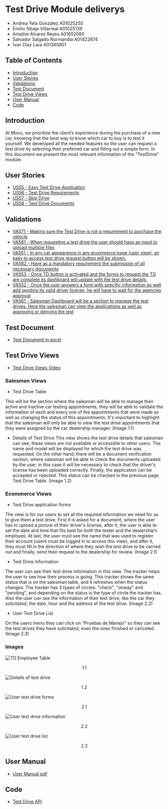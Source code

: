 # Test Drive Module deliverys
- Andrea Yela González   A01025250
- Emilio Sibaja Villarreal   A01025139
- Ariadne Álvarez Reyes   A01652080
- Salvador Salgado Normandia   A01422874
- Ivan Díaz Lara   A01365801	
## Table of Contents
- [Introduction](#introduction)
- [User Stories](#user-stories)
- [Validations](#validations)
- [Test Document](#test-document)
- [Test Drive Views](#test-drive-views)
- [User Manual](#user-manual)
- [Code](#code)

## Introduction
At Movu, we prioritize the client’s experience during the purchase of a new car, knowing that the best way to know which car to buy is to test it yourself. We developed all the needed features so  the user can request a test drive by selecting their preferred car and filling out a simple form. In this document we present the most relevant information of the “TestDrive” module.

## User Stories
- [US55 - Easy Test Drive Application](https://github.com/IvanDLar/MOVU-Docs/milestone/19)
- [US56 - Test Drive Requirements](https://github.com/IvanDLar/MOVU-Docs/milestone/20)
- [US57 - Skip Drive](https://github.com/IvanDLar/MOVU-Docs/milestone/21)
- [US58 - Test Drive Documents](https://github.com/IvanDLar/MOVU-Docs/milestone/22)

## Validations
- [VA571 - Making sure the Test Drive is not a requirement to purchase the vehicle](https://github.com/IvanDLar/MOVU-Docs/issues/94)
- [VA581 - When requesting a test drive the user should have an input to upload multiple files](https://github.com/IvanDLar/MOVU-Docs/issues/96)
- [VA551 - In any car appearance in any ecommerce page (user view), an easy to access test drive request button will be shown.](https://github.com/IvanDLar/MOVU-Docs/issues/65)
- [VA582 - Have as a mandatory requirement the submission of all necessary documents](https://github.com/IvanDLar/MOVU-Docs/issues/98)
- [VA553 - Once TD button is activated and the forms to request the TD are complete its dashboard will update with the test drive details.](https://github.com/IvanDLar/MOVU-Docs/issues/67)
- [VA552 - Once the user answers a form with specific information as well add sending its valid driver license, he will have to wait for the agencies approval](https://github.com/IvanDLar/MOVU-Docs/issues/66)
- [VA561 - Salesman Dashboard will be a section to manage the test drives. Here the salesman can view the applications as well as approving or denying the test](https://github.com/IvanDLar/MOVU-Docs/issues/86)

## Test Document
- [Test Document in excel](https://github.com/IvanDLar/MOVU-Docs/blob/main/Modules/TD_TestDrive/Delivery/PruebasRecorridoTestDrive.xlsx%20-%20Tours.pdf)

## Test Drive Views

- [Test Drive Views Video](https://github.com/IvanDLar/MOVU-Docs/blob/main/Modules/TD_TestDrive/Delivery/TestDriveViews.mp4)

### Salesman Views
- Test Drive Table

This will be the section where the salesman will be able to manage their active and inactive car testing appointments, they will be able to validate the information of each and every one of the appointments that were made as well as changing the status of this appointments. It's important to highlight that the salesman will only be able to view the test drive appointments that they were assigned by the car dealership manager. (Image 1.1)

- Details of Test Drive
This view shows the test drive details that salesman can see, these views are not available or accessible to other users. The name and model will be displayed for which the test drive was requested. On the other hand, there will be a document verification section, where salesman will be able to check the documents uploaded by the user, in this case it will be necessary to check that the driver's license has been uploaded correctly. Finally, the application can be accepted or rejected. This status can be checked in the previous page Test Drive Table. (Image 1.2)

### Ecommerce Views
- Test Drive application forms

The view is for our users to set all the required information we need for us to give them a test drive. First it is asked for a document, where the user has to upload a picture of their driver's license, after it, the user is able to set the date and time that fits best for both the tester and the dealership’s employee. At last, the user must see the name that was used to register their account (users must be logged in to access this view), and after it, they must fill in the direction of where they wish the test drive to be carried out and finally, send their request to the dealership for review. (Image 2.1)

- Test Drive Information 

The user can see their test drive information in this view. The tracker helps the user to see how their process is going. This tracker shows the same status that is on the salesman table, and it refreshes when the status changes. The tracker has 3 types of circles: "check", "onway" and "pending", and depending on the status is the type of circle the tracker has. Also the user can see the information of their test drive, like the car they solicitated, the date, hour and the address of the test drive. (Image 2.2)

- User Test Drive List

On the users menu they can click on "Pruebas de Manejo" so they can see the test drives they have solicitated, even the ones finished or canceled. (Image 2.3)

### Images
![TD Employee Table](https://github.com/IvanDLar/MOVU-Docs/blob/main/Modules/TD_TestDrive/img/employee_testDriveList.png)

<div align="center"> 1.1 </div>

![Details of test drive](https://github.com/IvanDLar/MOVU-Docs/blob/main/Modules/TD_TestDrive/img/testDriveDetails.png)

<div align="center"> 1.2 </div>

![User test drive forms](https://github.com/IvanDLar/MOVU-Docs/blob/main/Modules/TD_TestDrive/img/testDriveDoc.png)

<div align="center"> 2.1 </div>

![User test drive information](https://github.com/IvanDLar/MOVU-Docs/blob/main/Modules/TD_TestDrive/img/testDriveData.png)

<div align="center"> 2.2 </div>

![User test drive list](https://github.com/IvanDLar/MOVU-Docs/blob/main/Modules/TD_TestDrive/img/testDriveList.png)

<div align="center"> 2.3 </div>

## User Manual

- [User Manual pdf](https://github.com/IvanDLar/MOVU-Docs/blob/main/Modules/TD_TestDrive/Delivery/TD_Manual.pdf)

## Code
- [Test Drive API](https://github.com/IvanDLar/MOVU-Docs/blob/main/Modules/TD_TestDrive/Delivery/Movu%20Test%20Drive%20API%20Documentation.pdf)
